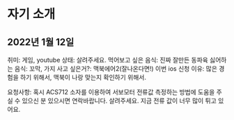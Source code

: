 # 자기 소개
## 2022년 1월 12일

취미: 게임, youtube
상태: 살려주세요.
먹어보고 싶은 음식: 진짜 잘만든 동파육
싫어하는 음식: 꼬막, 가지
사고 싶은거?: 맥북에어2(잘나온다면!)
이번 ios 신청 이유: 많은 경험을 하기 위해서, 맥북이 나랑 맞는지 확인하기 위해서.

요청사항: 혹시 ACS712 소자를 이용하여 서보모터 전류값 측정하는 방법에 도움을 주실 수 있으신 분 있으시면 연락바랍니다. 살려주세요. 지금 전류 값이 너무 많이 튀고 있어요. 


